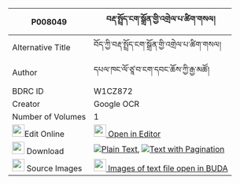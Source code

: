 |P008049|བརྡ་སྤྲོད་ངག་སྒྲོན་གྱི་འགྲེལ་པ་ཚིག་གསལ། 
| --- | --- 
|Alternative Title |བོད་ཀྱི་བརྡ་སྤྲོད་ངག་སྒྲོན་གྱི་འགྲེལ་པ་ཚིག་གསལ།
|Author| དཔལ་ཁང་ལོ་ཙཱ་བ་ངག་དབང་ཆོས་ཀྱི་རྒྱ་མཚོ།
|BDRC ID | W1CZ872
|Creator | Google OCR
|Number of Volumes| 1
|<img width="25" src="https://img.icons8.com/color/25/000000/edit-property.png">Edit Online| [<img width="25" src="https://avatars.githubusercontent.com/u/45091458?s=200&v=4"> Open in Editor](http://editor.openpecha.org/P008049)
|<img width="25" src="https://img.icons8.com/fluent/48/000000/download-2.png"/>  Download | [![](https://img.icons8.com/color/20/000000/txt.png)Plain Text](https://github.com/Openpecha/P008049/releases/download/v1/datro_ngak_dron_gyi_drelpa_tsi_plain_P008049.zip), [![](https://img.icons8.com/color/20/000000/txt.png)Text with Pagination](https://github.com/Openpecha/P008049/releases/download/v1/datro_ngak_dron_gyi_drelpa_tsi_pages_P008049.zip)
|<img width="25" src="https://img.icons8.com/plasticine/100/000000/pictures-folder.png"/>  Source Images | [<img width="25" src="https://library.bdrc.io/icons/BUDA-small.svg"> Images of text file open in BUDA](https://library.bdrc.io/show/bdr:W1CZ872)